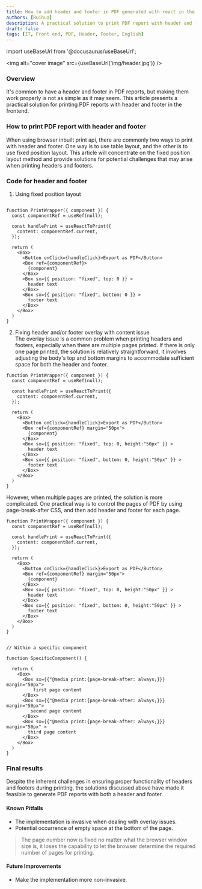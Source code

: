 ```yaml
---
title: How to add header and footer in PDF generated with react in the frontend
authors: [Ruihua]
description: A practical solution to print PDF report with header and footer in the frontend
draft: false
tags: [IT, Front end, PDF, Header, Footer, English]
---
```


import useBaseUrl from '@docusaurus/useBaseUrl';

<img alt="cover image" src={useBaseUrl('img/header.jpg')} />

### Overview

It's common to have a header and footer in PDF reports, but making them work properly is not as simple as it may seem. This article presents a practical solution for printing PDF reports with header and footer in the frontend.

<!--truncate-->

### How to print PDF report with header and footer

When using browser inbuilt print api, there are commonly two ways to print with header and footer. One way is to use table layout, and the other is to use fixed position layout. This article will concentrate on the fixed position layout method and provide solutions for potential challenges that may arise when printing headers and footers.

### Code for header and footer

1. Using fixed position layout

```

function PrintWrapper({ component }) {
  const componentRef = useRef(null);

  const handlePrint = useReactToPrint({
    content: componentRef.current,
  });

  return (
    <Box>
      <Button onClick={handleClick}>Export as PDF</Button>
      <Box ref={componentRef}>
        {component}
      </Box>
      <Box sx={{ position: "fixed", top: 0 }} >
        header text
      </Box>
      <Box sx={{ position: "fixed", bottom: 0 }} >
        footer text
      </Box>
    </Box>
  )
}

```

2. Fixing header and/or footer overlay with content issue  
The overlay issue is a common problem when printing headers and footers, especially when there are multiple pages printed. If there is only one page printed, the solution is relatively straightforward, it involves adjusting the body's top and bottom margins to accommodate sufficient space for both the header and footer.

```
function PrintWrapper({ component }) {
  const componentRef = useRef(null);

  const handlePrint = useReactToPrint({
    content: componentRef.current,
  });

  return (
    <Box>
      <Button onClick={handleClick}>Export as PDF</Button>
      <Box ref={componentRef} margin="50px">
        {component}
      </Box>
      <Box sx={{ position: "fixed", top: 0, height:"50px" }} >
        header text
      </Box>
      <Box sx={{ position: "fixed", bottom: 0, height:"50px" }} >
        footer text
      </Box>
    </Box>
  )
}
```

However, when multiple pages are printed, the solution is more complicated. One practical way is to control the pages of PDF by using page-break-after CSS, and then add header and footer for each page. 

```
function PrintWrapper({ component }) {
  const componentRef = useRef(null);

  const handlePrint = useReactToPrint({
    content: componentRef.current,
  });

  return (
    <Box>
      <Button onClick={handleClick}>Export as PDF</Button>
      <Box ref={componentRef} margin="50px">
        {component}
      </Box>
      <Box sx={{ position: "fixed", top: 0, height:"50px" }} >
        header text
      </Box>
      <Box sx={{ position: "fixed", bottom: 0, height:"50px" }} >
        footer text
      </Box>
    </Box>
  )
}


// Within a specific component

function SpecificComponent() {

  return (
    <Box>
      <Box sx={{"@media print:{page-break-after: always;}}} margin="50px">
          first page content
      </Box>
      <Box sx={{"@media print:{page-break-after: always;}}} margin="50px">
         second page content
      </Box>
      <Box sx={{"@media print:{page-break-after: always;}}} margin="50px" >
        third page content
      </Box>
    </Box>
  )
}

```

### Final results

Despite the inherent challenges in ensuring proper functionality of headers and footers during printing, the solutions discussed above have made it feasible to generate PDF reports with both a header and footer.

#### Known Pitfalls

- The implementation is invasive when dealing with overlay issues.
- Potential occurrence of empty space at the bottom of the page.
 > The page number now is fixed no matter what the browser window size is, it loses the capability to let the browser determine the required number of pages for printing.

#### Future Improvements

- Make the implementation more non-invasive.
